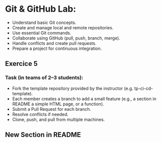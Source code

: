 # Git \& GitHub Lab:

* Understand basic Git concepts.
* Create and manage local and remote repositories.
* Use essential Git commands.
* Collaborate using GitHub (pull, push, branch, merge).
* Handle conflicts and create pull requests.
* Prepare a project for continuous integration.

## Exercice 5

### Task (in teams of 2–3 students):

* Fork the template repository provided by the instructor (e.g. tp-ci-cd-template).
* Each member creates a branch to add a small feature (e.g., a section in README a  simple HTML page, or a function).
* Submit a Pull Request for each branch.
* Resolve conflicts if needed.
* Clone, push, and pull from multiple machines.



## New Section in README

